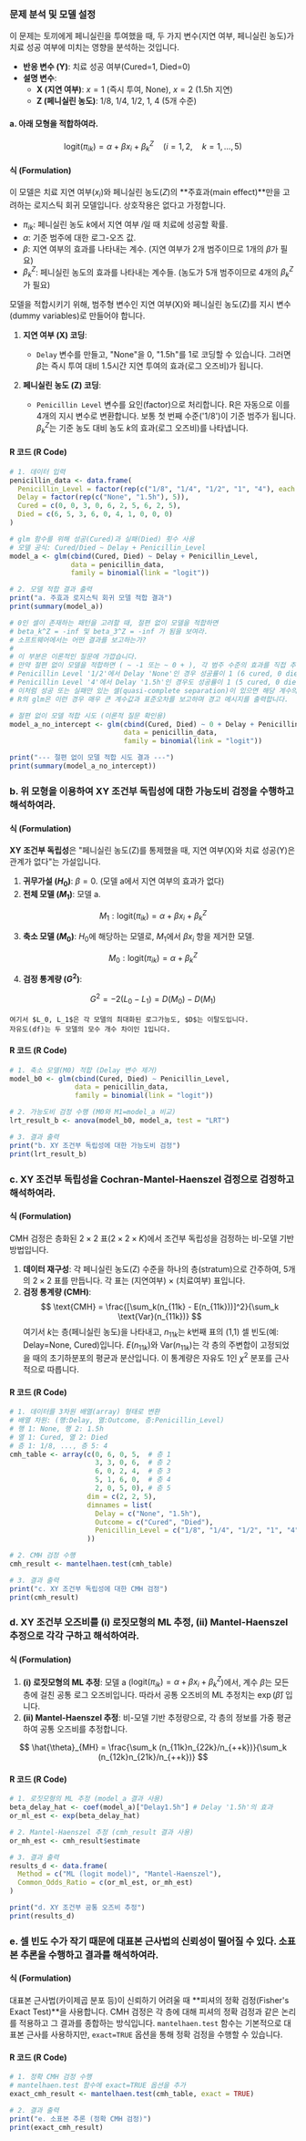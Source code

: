 ### **문제 분석 및 모델 설정**

이 문제는 토끼에게 페니실린을 투여했을 때, 두 가지 변수(지연 여부, 페니실린 농도)가 치료 성공 여부에 미치는 영향을 분석하는 것입니다.

*   **반응 변수 (Y)**: 치료 성공 여부(Cured=1, Died=0)
*   **설명 변수**:
    *   **X (지연 여부)**: $x=1$ (즉시 투여, None), $x=2$ (1.5h 지연)
    *   **Z (페니실린 농도)**: 1/8, 1/4, 1/2, 1, 4 (5개 수준)

#### **a. 아래 모형을 적합하여라.**

$$ \text{logit}(\pi_{ik}) = \alpha + \beta x_i + \beta_k^Z \quad (i=1,2, \quad k=1,\dots,5) $$

#### **식 (Formulation)**

이 모델은 치료 지연 여부($x_i$)와 페니실린 농도($Z$)의 **주효과(main effect)**만을 고려하는 로지스틱 회귀 모델입니다. 상호작용은 없다고 가정합니다.

*   $\pi_{ik}$: 페니실린 농도 $k$에서 지연 여부 $i$일 때 치료에 성공할 확률.
*   $\alpha$: 기준 범주에 대한 로그-오즈 값.
*   $\beta$: 지연 여부의 효과를 나타내는 계수. (지연 여부가 2개 범주이므로 1개의 $\beta$가 필요)
*   $\beta_k^Z$: 페니실린 농도의 효과를 나타내는 계수들. (농도가 5개 범주이므로 4개의 $\beta_k^Z$가 필요)

모델을 적합시키기 위해, 범주형 변수인 지연 여부(X)와 페니실린 농도(Z)를 지시 변수(dummy variables)로 만들어야 합니다.

1.  **지연 여부 (X) 코딩**:
    *   `Delay` 변수를 만들고, "None"을 0, "1.5h"를 1로 코딩할 수 있습니다. 그러면 $\beta$는 즉시 투여 대비 1.5시간 지연 투여의 효과(로그 오즈비)가 됩니다.

2.  **페니실린 농도 (Z) 코딩**:
    *   `Penicillin Level` 변수를 요인(factor)으로 처리합니다. R은 자동으로 이를 4개의 지시 변수로 변환합니다. 보통 첫 번째 수준('1/8')이 기준 범주가 됩니다. $\beta_k^Z$는 기준 농도 대비 농도 $k$의 효과(로그 오즈비)를 나타냅니다.

#### **R 코드 (R Code)**

```R
# 1. 데이터 입력
penicillin_data <- data.frame(
  Penicillin_Level = factor(rep(c("1/8", "1/4", "1/2", "1", "4"), each = 2)),
  Delay = factor(rep(c("None", "1.5h"), 5)),
  Cured = c(0, 0, 3, 0, 6, 2, 5, 6, 2, 5),
  Died = c(6, 5, 3, 6, 0, 4, 1, 0, 0, 0)
)

# glm 함수를 위해 성공(Cured)과 실패(Died) 횟수 사용
# 모델 공식: Cured/Died ~ Delay + Penicillin_Level
model_a <- glm(cbind(Cured, Died) ~ Delay + Penicillin_Level,
               data = penicillin_data,
               family = binomial(link = "logit"))

# 2. 모델 적합 결과 출력
print("a. 주효과 로지스틱 회귀 모델 적합 결과")
print(summary(model_a))

# 0인 셀이 존재하는 패턴을 고려할 때, 절편 없이 모델을 적합하면
# beta_k^Z = -inf 및 beta_3^Z = -inf 가 됨을 보여라.
# 소프트웨어에서는 어떤 결과를 보고하는가?
# 
# 이 부분은 이론적인 질문에 가깝습니다.
# 만약 절편 없이 모델을 적합하면 ( ~ -1 또는 ~ 0 + ), 각 범주 수준의 효과를 직접 추정합니다.
# Penicillin Level '1/2'에서 Delay 'None'인 경우 성공률이 1 (6 cured, 0 died) 이고, 
# Penicillin Level '4'에서 Delay '1.5h'인 경우도 성공률이 1 (5 cured, 0 died) 입니다.
# 이처럼 성공 또는 실패만 있는 셀(quasi-complete separation)이 있으면 해당 계수의 MLE는 무한대로 발산합니다.
# R의 glm은 이런 경우 매우 큰 계수값과 표준오차를 보고하며 경고 메시지를 출력합니다.

# 절편 없이 모델 적합 시도 (이론적 질문 확인용)
model_a_no_intercept <- glm(cbind(Cured, Died) ~ 0 + Delay + Penicillin_Level,
                            data = penicillin_data,
                            family = binomial(link = "logit"))

print("--- 절편 없이 모델 적합 시도 결과 ---")
print(summary(model_a_no_intercept))

```

### **b. 위 모형을 이용하여 XY 조건부 독립성에 대한 가능도비 검정을 수행하고 해석하여라.**

#### **식 (Formulation)**

**XY 조건부 독립성**은 "페니실린 농도(Z)를 통제했을 때, 지연 여부(X)와 치료 성공(Y)은 관계가 없다"는 가설입니다.

1.  **귀무가설 ($H_0$)**: $\beta = 0$. (모델 a에서 지연 여부의 효과가 없다)
2.  **전체 모델 ($M_1$)**: 모델 a.

$$ M_1: \text{logit}(\pi_{ik}) = \alpha + \beta x_i + \beta_k^Z $$

3.  **축소 모델 ($M_0$)**: $H_0$에 해당하는 모델로, $M_1$에서 $\beta x_i$ 항을 제거한 모델.

$$ M_0: \text{logit}(\pi_{ik}) = \alpha + \beta_k^Z $$

4.  **검정 통계량 ($G^2$)**:

$$ G^2 = -2(L_0 - L_1) = D(M_0) - D(M_1) $$

    여기서 $L_0, L_1$은 각 모델의 최대화된 로그가능도, $D$는 이탈도입니다.
    자유도(df)는 두 모델의 모수 개수 차이인 1입니다.

#### **R 코드 (R Code)**

```R
# 1. 축소 모델(M0) 적합 (Delay 변수 제거)
model_b0 <- glm(cbind(Cured, Died) ~ Penicillin_Level,
                data = penicillin_data,
                family = binomial(link = "logit"))

# 2. 가능도비 검정 수행 (M0와 M1=model_a 비교)
lrt_result_b <- anova(model_b0, model_a, test = "LRT")

# 3. 결과 출력
print("b. XY 조건부 독립성에 대한 가능도비 검정")
print(lrt_result_b)
```

### **c. XY 조건부 독립성을 Cochran-Mantel-Haenszel 검정으로 검정하고 해석하여라.**

#### **식 (Formulation)**

CMH 검정은 층화된 $2 \times 2$ 표($2 \times 2 \times K$)에서 조건부 독립성을 검정하는 비-모델 기반 방법입니다.
1.  **데이터 재구성**: 각 페니실린 농도(Z) 수준을 하나의 층(stratum)으로 간주하여, 5개의 $2 \times 2$ 표를 만듭니다. 각 표는 (지연여부) $\times$ (치료여부) 표입니다.
2.  **검정 통계량 (CMH)**:
$$ \text{CMH} = \frac{[\sum_k(n_{11k} - E(n_{11k}))]^2}{\sum_k \text{Var}(n_{11k})} $$
    여기서 $k$는 층(페니실린 농도)을 나타내고, $n_{11k}$는 $k$번째 표의 (1,1) 셀 빈도(예: Delay=None, Cured)입니다. $E(n_{11k})$와 $\text{Var}(n_{11k})$는 각 층의 주변합이 고정되었을 때의 초기하분포의 평균과 분산입니다.
    이 통계량은 자유도 1인 $\chi^2$ 분포를 근사적으로 따릅니다.

#### **R 코드 (R Code)**

```R
# 1. 데이터를 3차원 배열(array) 형태로 변환
# 배열 차원: (행:Delay, 열:Outcome, 층:Penicillin_Level)
# 행 1: None, 행 2: 1.5h
# 열 1: Cured, 열 2: Died
# 층 1: 1/8, ..., 층 5: 4
cmh_table <- array(c(0, 6, 0, 5,  # 층 1
                     3, 3, 0, 6,  # 층 2
                     6, 0, 2, 4,  # 층 3
                     5, 1, 6, 0,  # 층 4
                     2, 0, 5, 0), # 층 5
                   dim = c(2, 2, 5),
                   dimnames = list(
                     Delay = c("None", "1.5h"),
                     Outcome = c("Cured", "Died"),
                     Penicillin_Level = c("1/8", "1/4", "1/2", "1", "4")
                   ))

# 2. CMH 검정 수행
cmh_result <- mantelhaen.test(cmh_table)

# 3. 결과 출력
print("c. XY 조건부 독립성에 대한 CMH 검정")
print(cmh_result)
```

### **d. XY 조건부 오즈비를 (i) 로짓모형의 ML 추정, (ii) Mantel-Haenszel 추정으로 각각 구하고 해석하여라.**

#### **식 (Formulation)**

1.  **(i) 로짓모형의 ML 추정**:
    모델 a ($\text{logit}(\pi_{ik}) = \alpha + \beta x_i + \beta_k^Z$)에서, 계수 $\beta$는 모든 층에 걸친 공통 로그 오즈비입니다. 따라서 공통 오즈비의 ML 추정치는 $\exp(\hat{\beta})$ 입니다.
2.  **(ii) Mantel-Haenszel 추정**:
    비-모델 기반 추정량으로, 각 층의 정보를 가중 평균하여 공통 오즈비를 추정합니다.

$$ \hat{\theta}_{MH} = \frac{\sum_k (n_{11k}n_{22k}/n_{++k})}{\sum_k (n_{12k}n_{21k}/n_{++k})} $$

#### **R 코드 (R Code)**

```R
# 1. 로짓모형의 ML 추정 (model_a 결과 사용)
beta_delay_hat <- coef(model_a)["Delay1.5h"] # Delay '1.5h'의 효과
or_ml_est <- exp(beta_delay_hat)

# 2. Mantel-Haenszel 추정 (cmh_result 결과 사용)
or_mh_est <- cmh_result$estimate

# 3. 결과 출력
results_d <- data.frame(
  Method = c("ML (logit model)", "Mantel-Haenszel"),
  Common_Odds_Ratio = c(or_ml_est, or_mh_est)
)

print("d. XY 조건부 공통 오즈비 추정")
print(results_d)
```

### **e. 셀 빈도 수가 작기 때문에 대표본 근사법의 신뢰성이 떨어질 수 있다. 소표본 추론을 수행하고 결과를 해석하여라.**

#### **식 (Formulation)**

대표본 근사법(카이제곱 분포 등)이 신뢰하기 어려울 때 **피셔의 정확 검정(Fisher's Exact Test)**을 사용합니다. CMH 검정은 각 층에 대해 피셔의 정확 검정과 같은 논리를 적용하고 그 결과를 종합하는 방식입니다. `mantelhaen.test` 함수는 기본적으로 대표본 근사를 사용하지만, `exact=TRUE` 옵션을 통해 정확 검정을 수행할 수 있습니다.

#### **R 코드 (R Code)**

```R
# 1. 정확 CMH 검정 수행
# mantelhaen.test 함수에 exact=TRUE 옵션을 추가
exact_cmh_result <- mantelhaen.test(cmh_table, exact = TRUE)

# 2. 결과 출력
print("e. 소표본 추론 (정확 CMH 검정)")
print(exact_cmh_result)
```
